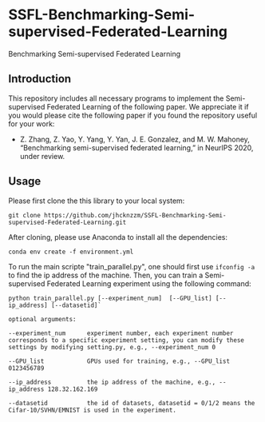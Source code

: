 # SSFL-Benchmarking-Semi-supervised-Federated-Learning
Benchmarking Semi-supervised Federated Learning
## Introduction
This repository includes all necessary programs to implement the Semi-supervised Federated Learning of the following paper. We appreciate it if you would please cite the following paper if you found the repository useful for your work:
* Z. Zhang, Z. Yao, Y. Yang, Y. Yan, J. E. Gonzalez, and M. W. Mahoney, “Benchmarking semi-supervised federated learning,” in NeurIPS 2020, under review.
## Usage
Please first clone the this library to your local system:

`git clone https://github.com/jhcknzzm/SSFL-Benchmarking-Semi-supervised-Federated-Learning.git` 

After cloning, please use Anaconda to install all the dependencies:

`conda env create -f environment.yml` 

To run the main scripte "train_parallel.py", one should first use `ifconfig -a` to find the ip address of the machine.
Then, you can train a Semi-supervised Federated Learning experiment using the following command:

```
python train_parallel.py [--experiment_num]  [--GPU_list] [--ip_address] [--datasetid]`

optional arguments:

--experiment_num      experiment number, each experiment number corresponds to a specific experiment setting, you can modify these settings by modifying setting.py, e.g., --experiment_num 0   

--GPU_list            GPUs used for training, e.g., --GPU_list 0123456789   

--ip_address          the ip address of the machine, e.g., --ip_address 128.32.162.169

--datasetid           the id of datasets, datasetid = 0/1/2 means the Cifar-10/SVHN/EMNIST is used in the experiment. 
```

